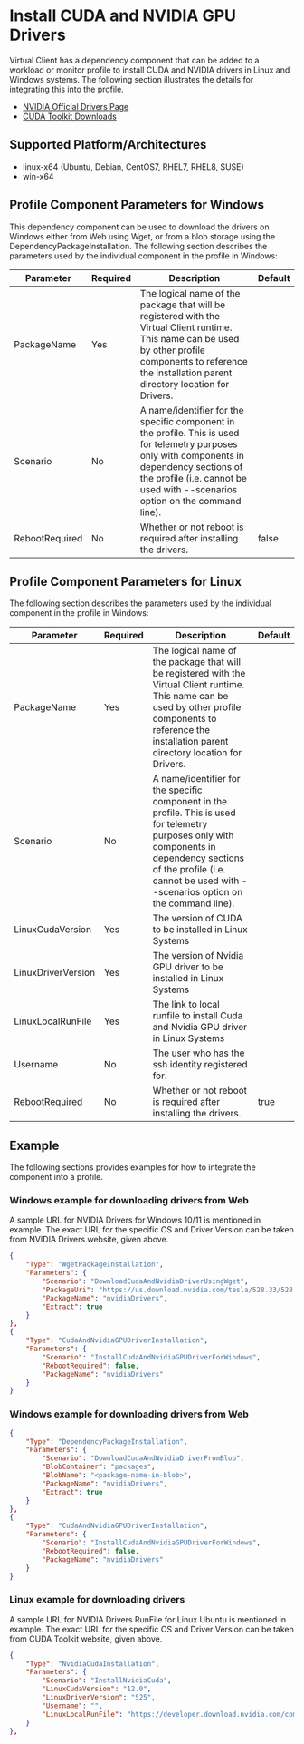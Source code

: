 ﻿# Install CUDA and NVIDIA GPU Drivers
Virtual Client has a dependency component that can be added to a workload or monitor profile to install CUDA and NVIDIA drivers in Linux and Windows systems. The following section illustrates the
details for integrating this into the profile.

- [NVIDIA Official Drivers Page](https://www.nvidia.com/Download/index.aspx)
- [CUDA Toolkit Downloads](https://developer.nvidia.com/cuda-downloads)

## Supported Platform/Architectures
* linux-x64 (Ubuntu, Debian, CentOS7, RHEL7, RHEL8, SUSE)
* win-x64

## Profile Component Parameters for Windows
This dependency component can be used to download the drivers on Windows either from Web using Wget, or from a blob storage using the DependencyPackageInstallation. 
The following section describes the parameters used by the individual component in the profile in Windows:

| **Parameter** | **Required** | **Description**            |                 **Default**                     |
|---------------|--------------|----------------------------|-------------------------------------------------|
| PackageName   | Yes          | The logical name of the package that will be registered with the Virtual Client runtime. This name can be used by other profile components to reference the installation parent directory location for Drivers. |  |
| Scenario      | No           | A name/identifier for the specific component in the profile. This is used for telemetry purposes only with components in dependency sections of the profile (i.e. cannot be used with --scenarios option on the command line). |  |
| RebootRequired | No | Whether or not reboot is required after installing the drivers. | false |

## Profile Component Parameters for Linux
The following section describes the parameters used by the individual component in the profile in Windows:

| **Parameter** | **Required** | **Description**            |                 **Default**                     |
|---------------|--------------|----------------------------|-------------------------------------------------|
| PackageName   | Yes          | The logical name of the package that will be registered with the Virtual Client runtime. This name can be used by other profile components to reference the installation parent directory location for Drivers. |  |
| Scenario      | No           | A name/identifier for the specific component in the profile. This is used for telemetry purposes only with components in dependency sections of the profile (i.e. cannot be used with --scenarios option on the command line). |  |
| LinuxCudaVersion | Yes | The version of CUDA to be installed in Linux Systems |  |
| LinuxDriverVersion | Yes | The version of Nvidia GPU driver to be installed in Linux Systems |  |
| LinuxLocalRunFile | Yes | The link to local runfile to install Cuda and Nvidia GPU driver in Linux Systems | |
| Username | No | The user who has the ssh identity registered for. | <Current UserName> |
| RebootRequired | No | Whether or not reboot is required after installing the drivers. | true |

## Example
The following sections provides examples for how to integrate the component into a profile.
  
### Windows example for downloading drivers from Web
A sample URL for NVIDIA Drivers for Windows 10/11 is mentioned in example. The exact URL for the specific OS and Driver Version can be taken from NVIDIA Drivers website, given above.
  <div class="code-section">

  ```json
  {
      "Type": "WgetPackageInstallation",
      "Parameters": {
          "Scenario": "DownloadCudaAndNvidiaDriverUsingWget",
          "PackageUri": "https://us.download.nvidia.com/tesla/528.33/528.33-data-center-tesla-desktop-win10-win11-64bit-dch-international.exe",
          "PackageName": "nvidiaDrivers",
          "Extract": true
      }
  },
  {
      "Type": "CudaAndNvidiaGPUDriverInstallation",
      "Parameters": {
          "Scenario": "InstallCudaAndNvidiaGPUDriverForWindows",
          "RebootRequired": false,
          "PackageName": "nvidiaDrivers"  
      }
  }
  ```
  </div>
  
### Windows example for downloading drivers from Web

  <div class="code-section">

  ```json
{
      "Type": "DependencyPackageInstallation",
      "Parameters": {
          "Scenario": "DownloadCudaAndNvidiaDriverFromBlob",
          "BlobContainer": "packages",
          "BlobName": "<package-name-in-blob>",
          "PackageName": "nvidiaDrivers",
          "Extract": true
      }
  },
  {
      "Type": "CudaAndNvidiaGPUDriverInstallation",
      "Parameters": {
          "Scenario": "InstallCudaAndNvidiaGPUDriverForWindows",
          "RebootRequired": false,
          "PackageName": "nvidiaDrivers"  
      }
  }
  ```
  </div>
  

### Linux example for downloading drivers
A sample URL for NVIDIA Drivers RunFile for Linux Ubuntu is mentioned in example. The exact URL for the specific OS and Driver Version can be taken from CUDA Toolkit website, given above.
  <div class="code-section">

  ```json
  {
      "Type": "NvidiaCudaInstallation",
      "Parameters": {
          "Scenario": "InstallNvidiaCuda",
          "LinuxCudaVersion": "12.0",
          "LinuxDriverVersion": "525",
          "Username": "",
          "LinuxLocalRunFile": "https://developer.download.nvidia.com/compute/cuda/12.0.0/local_installers/cuda_12.0.0_525.60.13_linux.run"
      }
  },
  ```
  </div>